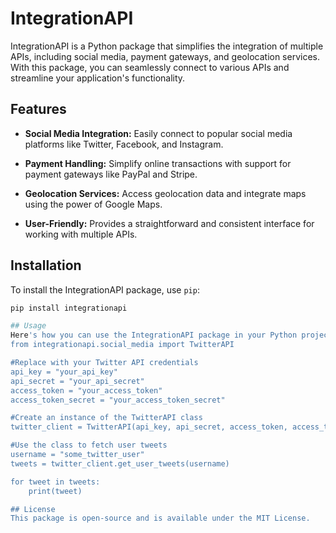 # IntegrationAPI

IntegrationAPI is a Python package that simplifies the integration of multiple APIs, including social media, payment gateways, and geolocation services. With this package, you can seamlessly connect to various APIs and streamline your application's functionality.

## Features

- **Social Media Integration:** Easily connect to popular social media platforms like Twitter, Facebook, and Instagram.

- **Payment Handling:** Simplify online transactions with support for payment gateways like PayPal and Stripe.

- **Geolocation Services:** Access geolocation data and integrate maps using the power of Google Maps.

- **User-Friendly:** Provides a straightforward and consistent interface for working with multiple APIs.

## Installation

To install the IntegrationAPI package, use `pip`:

```bash
pip install integrationapi

## Usage
Here's how you can use the IntegrationAPI package in your Python project:
from integrationapi.social_media import TwitterAPI

#Replace with your Twitter API credentials
api_key = "your_api_key"
api_secret = "your_api_secret"
access_token = "your_access_token"
access_token_secret = "your_access_token_secret"

#Create an instance of the TwitterAPI class
twitter_client = TwitterAPI(api_key, api_secret, access_token, access_token_secret)

#Use the class to fetch user tweets
username = "some_twitter_user"
tweets = twitter_client.get_user_tweets(username)

for tweet in tweets:
    print(tweet)

## License
This package is open-source and is available under the MIT License.

